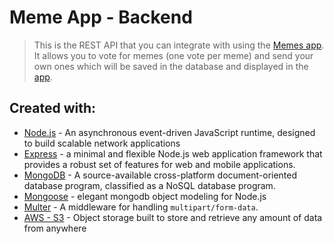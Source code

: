 # Meme App - Backend

> This is the REST API that you can integrate with using the [Memes app](https://bamboozled-memes.herokuapp.com/). <br/>
> It allows you to vote for memes (one vote per meme) and send your own ones which will be saved in the database and displayed in the [app](https://bamboozled-memes.herokuapp.com/).

## Created with:

- [Node.js](https://nodejs.org/en/about/) - An asynchronous event-driven JavaScript runtime, designed to build scalable network applications
- [Express](https://expressjs.com/) - a minimal and flexible Node.js web application framework that provides a robust set of features for web and mobile applications.
- [MongoDB](https://www.mongodb.com/) - A source-available cross-platform document-oriented database program, classified as a NoSQL database program.
- [Mongoose](https://mongoosejs.com/) - elegant mongodb object modeling for Node.js
- [Multer](https://github.com/expressjs/multer#readme) - A middleware for handling `multipart/form-data`.
- [AWS - S3](https://aws.amazon.com/s3/?nc2=h_ql_prod_fs_s3) - Object storage built to store and retrieve any amount of data from anywhere
